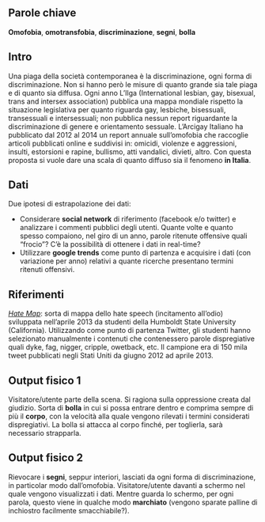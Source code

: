 ## Parole chiave
**Omofobia**, **omotransfobia**, **discriminazione**, **segni**, **bolla**

## Intro
Una piaga della società contemporanea è la discriminazione, ogni forma di discriminazione. Non si hanno però le misure di quanto grande sia tale piaga e di quanto sia diffusa. Ogni anno L’Ilga (International lesbian, gay, bisexual, trans and intersex association) pubblica una mappa mondiale rispetto la situazione legislativa per quanto riguarda gay, lesbiche, bisessuali, transessuali e intersessuali; non pubblica nessun report riguardante la discriminazione di genere e orientamento sessuale.
L’Arcigay Italiano ha pubblicato dal 2012 al 2014 un report annuale sull’omofobia che raccoglie articoli pubblicati online e suddivisi in: omicidi, violenze e aggressioni, insulti, estorsioni e rapine, bullismo, atti vandalici, divieti, altro.
Con questa proposta si vuole dare una scala di quanto diffuso sia il fenomeno **in Italia**.

## Dati
Due ipotesi di estrapolazione dei dati:
-	Considerare **social network** di riferimento (facebook e/o twitter) e analizzare i commenti pubblici degli utenti. Quante volte e quanto spesso compaiono, nel giro di un anno, parole ritenute offensive quali “frocio”? C’è la possibilità di ottenere i dati in real-time?
-	Utilizzare **google trends** come punto di partenza e acquisire i dati (con variazione per anno) relativi a quante ricerche presentano termini ritenuti offensivi.

## Riferimenti
 [_Hate Map_](http://users.humboldt.edu/mstephens/hate/hate_map.html#): sorta di mappa dello hate speech (incitamento all’odio) sviluppata nell’aprile 2013 da studenti della Humboldt State University (California). Utilizzando come punto di partenza Twitter, gli studenti hanno selezionato manualmente i contenuti che contenessero parole dispregiative quali dyke, fag, nigger, cripple, owetback, etc. Il campione era di 150 mila tweet pubblicati negli Stati Uniti da giugno 2012 ad aprile 2013.

## Output fisico 1
Visitatore/utente parte della scena. Si ragiona sulla oppressione creata dal giudizio. Sorta di **bolla** in cui si possa entrare dentro e comprima sempre di più il **corpo**, con la velocità alla quale vengono rilevati i termini considerati dispregiativi. La bolla si attacca al corpo finché, per toglierla, sarà necessario strapparla.

## Output fisico 2
Rievocare i **segni**, seppur interiori, lasciati da ogni forma di discriminazione, in particolar modo dall’omofobia. Visitatore/utente davanti a schermo nel quale vengono visualizzati i dati. Mentre guarda lo schermo, per ogni parola, questo viene in qualche modo **marchiato** (vengono sparate palline di inchiostro facilmente smacchiabile?).
